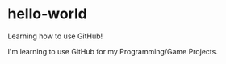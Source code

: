 # hello-world
Learning how to use GitHub!

I'm learning to use GitHub for my Programming/Game Projects.
